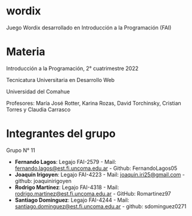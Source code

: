 # wordix
Juego Wordix desarrollado en Introducción a la Programación (FAI)

# Materia
Introducción a la Programación, 2° cuatrimestre 2022

Tecnicatura Universitaria en Desarrollo Web

Universidad del Comahue

Profesores: María José Rotter, Karina Rozas, David Torchinsky, Cristian Torres y Claudia Carrasco

# Integrantes del grupo
Grupo N° 11

- **Fernando Lagos**: Legajo FAI-2579 - Mail: fernando.lagos@est.fi.uncoma.edu.ar - Github: FernandoLagos05
- **Joaquín Irigoyen**: Legajo FAI-4223 - Mail: joaquin.iri25@gmail.com - github: joaquinirigoyen
- **Rodrigo Martínez**: Legajo FAI-4318 - Mail: rodrigo.martinez@est.fi.uncoma.edu.ar - GitHub: Romartinez97
- **Santiago Dominguez**: Legajo FAI-4244 - Mail: santiago.dominguez@est.fi.uncoma.edu.ar - github: sdominguez0271
